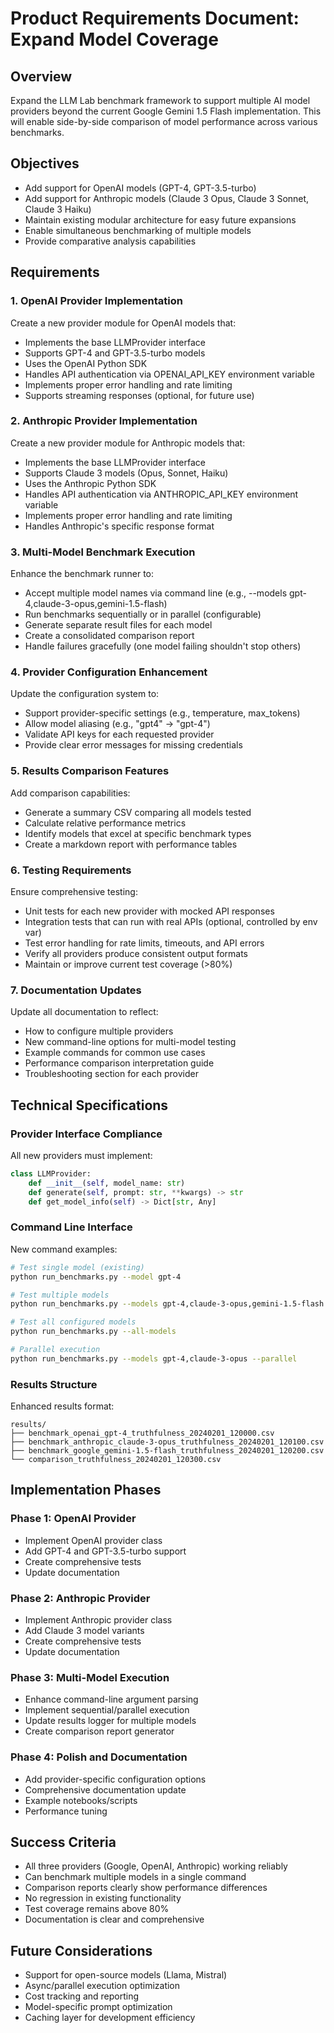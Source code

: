 # Product Requirements Document: Expand Model Coverage

## Overview
Expand the LLM Lab benchmark framework to support multiple AI model providers beyond the current Google Gemini 1.5 Flash implementation. This will enable side-by-side comparison of model performance across various benchmarks.

## Objectives
- Add support for OpenAI models (GPT-4, GPT-3.5-turbo)
- Add support for Anthropic models (Claude 3 Opus, Claude 3 Sonnet, Claude 3 Haiku)
- Maintain existing modular architecture for easy future expansions
- Enable simultaneous benchmarking of multiple models
- Provide comparative analysis capabilities

## Requirements

### 1. OpenAI Provider Implementation
Create a new provider module for OpenAI models that:
- Implements the base LLMProvider interface
- Supports GPT-4 and GPT-3.5-turbo models
- Uses the OpenAI Python SDK
- Handles API authentication via OPENAI_API_KEY environment variable
- Implements proper error handling and rate limiting
- Supports streaming responses (optional, for future use)

### 2. Anthropic Provider Implementation
Create a new provider module for Anthropic models that:
- Implements the base LLMProvider interface
- Supports Claude 3 models (Opus, Sonnet, Haiku)
- Uses the Anthropic Python SDK
- Handles API authentication via ANTHROPIC_API_KEY environment variable
- Implements proper error handling and rate limiting
- Handles Anthropic's specific response format

### 3. Multi-Model Benchmark Execution
Enhance the benchmark runner to:
- Accept multiple model names via command line (e.g., --models gpt-4,claude-3-opus,gemini-1.5-flash)
- Run benchmarks sequentially or in parallel (configurable)
- Generate separate result files for each model
- Create a consolidated comparison report
- Handle failures gracefully (one model failing shouldn't stop others)

### 4. Provider Configuration Enhancement
Update the configuration system to:
- Support provider-specific settings (e.g., temperature, max_tokens)
- Allow model aliasing (e.g., "gpt4" -> "gpt-4")
- Validate API keys for each requested provider
- Provide clear error messages for missing credentials

### 5. Results Comparison Features
Add comparison capabilities:
- Generate a summary CSV comparing all models tested
- Calculate relative performance metrics
- Identify models that excel at specific benchmark types
- Create a markdown report with performance tables

### 6. Testing Requirements
Ensure comprehensive testing:
- Unit tests for each new provider with mocked API responses
- Integration tests that can run with real APIs (optional, controlled by env var)
- Test error handling for rate limits, timeouts, and API errors
- Verify all providers produce consistent output formats
- Maintain or improve current test coverage (>80%)

### 7. Documentation Updates
Update all documentation to reflect:
- How to configure multiple providers
- New command-line options for multi-model testing
- Example commands for common use cases
- Performance comparison interpretation guide
- Troubleshooting section for each provider

## Technical Specifications

### Provider Interface Compliance
All new providers must implement:
```python
class LLMProvider:
    def __init__(self, model_name: str)
    def generate(self, prompt: str, **kwargs) -> str
    def get_model_info(self) -> Dict[str, Any]
```

### Command Line Interface
New command examples:
```bash
# Test single model (existing)
python run_benchmarks.py --model gpt-4

# Test multiple models
python run_benchmarks.py --models gpt-4,claude-3-opus,gemini-1.5-flash

# Test all configured models
python run_benchmarks.py --all-models

# Parallel execution
python run_benchmarks.py --models gpt-4,claude-3-opus --parallel
```

### Results Structure
Enhanced results format:
```
results/
├── benchmark_openai_gpt-4_truthfulness_20240201_120000.csv
├── benchmark_anthropic_claude-3-opus_truthfulness_20240201_120100.csv
├── benchmark_google_gemini-1.5-flash_truthfulness_20240201_120200.csv
└── comparison_truthfulness_20240201_120300.csv
```

## Implementation Phases

### Phase 1: OpenAI Provider
- Implement OpenAI provider class
- Add GPT-4 and GPT-3.5-turbo support
- Create comprehensive tests
- Update documentation

### Phase 2: Anthropic Provider
- Implement Anthropic provider class
- Add Claude 3 model variants
- Create comprehensive tests
- Update documentation

### Phase 3: Multi-Model Execution
- Enhance command-line argument parsing
- Implement sequential/parallel execution
- Update results logger for multiple models
- Create comparison report generator

### Phase 4: Polish and Documentation
- Add provider-specific configuration options
- Comprehensive documentation update
- Example notebooks/scripts
- Performance tuning

## Success Criteria
- All three providers (Google, OpenAI, Anthropic) working reliably
- Can benchmark multiple models in a single command
- Comparison reports clearly show performance differences
- No regression in existing functionality
- Test coverage remains above 80%
- Documentation is clear and comprehensive

## Future Considerations
- Support for open-source models (Llama, Mistral)
- Async/parallel execution optimization
- Cost tracking and reporting
- Model-specific prompt optimization
- Caching layer for development efficiency

